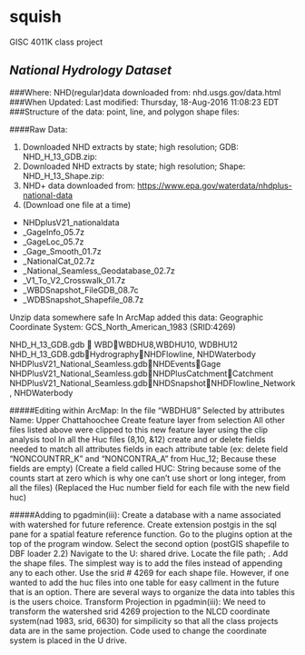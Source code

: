 # squish
GISC 4011K class project

## _National Hydrology Dataset_


###Where: NHD(regular)data downloaded from: nhd.usgs.gov/data.html
###When Updated: Last modified: Thursday, 18-Aug-2016 11:08:23 EDT
###Structure of the data: point, line, and polygon shape files:


####Raw Data:
1. Downloaded NHD extracts by state; high resolution; GDB: NHD_H_13_GDB.zip:
2. Downloaded NHD extracts by state; high resolution; Shape: NHD_H_13_Shape.zip:
3. NHD+ data downloaded from: https://www.epa.gov/waterdata/nhdplus-national-data
4. (Download one file at a time)
  + NHDplusV21_nationaldata
  + _GageInfo_05.7z
  + _GageLoc_05.7z
  + _Gage_Smooth_01.7z
  + _NationalCat_02.7z
  + _National_Seamless_Geodatabase_02.7z
  + _V1_To_V2_Crosswalk_01.7z
  + _WBDSnapshot_FileGDB_08.7c
  + _WDBSnapshot_Shapefile_08.7z
	
Unzip data somewhere safe
In ArcMap added this data:
Geographic Coordinate System: GCS_North_American_1983 (SRID:4269)

NHD_H_13_GDB.gdb  WBDWBDHU8,WBDHU10, WDBHU12
NHD_H_13_GDB.gdbHydrographyNHDFlowline, NHDWaterbody
NHDPlusV21_National_Seamless.gdbNHDEventsGage
NHDPlusV21_National_Seamless.gdbNHDPlusCatchmentCatchment
NHDPlusV21_National_Seamless.gdbNHDSnapshotNHDFlowline_Network, NHDWaterbody

#####Editing within ArcMap:
In the file “WBDHU8” Selected by attributes Name: Upper Chattahoochee
Create feature layer from selection 
All other files listed above were clipped to this new feature layer using the clip analysis tool
In all the Huc files (8,10, &12) create and or delete fields needed to match all attributes fields in each attribute table (ex: delete field “NONCOUNTRR_K” and “NONCONTRA_A” from Huc_12; Because these fields are empty) (Create a field called HUC: String because some of the counts start at zero which is why one can’t use short or long integer, from all the files) (Replaced the Huc number field for each file with the new field huc)

#####Adding to pgadmin(iii):
Create a database with a name associated with watershed for future reference. Create extension postgis in the sql pane for a spatial feature reference function.
Go to the plugins option at the top of the program window.  Select the second option (postGIS shapefile to DBF loader 2.2) Navigate to the U: shared drive. Locate the file path;  . Add the shape files. The simplest way is to add the files instead of appending any to each other. Use the srid # 4269 for each shape file. However, if one wanted to add the huc files into one table for easy callment in the future that is an option.  There are several ways to organize the data into tables this is  the users choice.
Transform Projection in pgadmin(iii):
We need to transform the watershed srid 4269 projection to the NLCD coordinate system(nad 1983, srid, 6630) for simpilicity so that all the  class projects data are in the same projection.  Code used to change the coordinate system is placed in the U drive.
 



